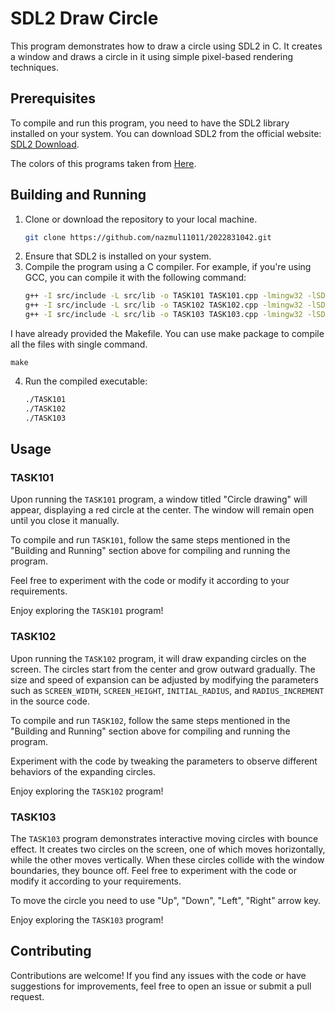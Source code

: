 # SDL2 Draw Circle

This program demonstrates how to draw a circle using SDL2 in C. It creates a window and draws a circle in it using simple pixel-based rendering techniques.

## Prerequisites

To compile and run this program, you need to have the SDL2 library installed on your system. You can download SDL2 from the official website: [SDL2 Download](https://www.libsdl.org/download-2.0.php).

The colors of this programs taken from [Here](https://www.rapidtables.com/web/color/RGB_Color.html).

## Building and Running

1. Clone or download the repository to your local machine.
    ```bash
    git clone https://github.com/nazmul11011/2022831042.git
2. Ensure that SDL2 is installed on your system.
3. Compile the program using a C compiler. For example, if you're using GCC, you can compile it with the following command:
    ```bash
    g++ -I src/include -L src/lib -o TASK101 TASK101.cpp -lmingw32 -lSDL2main -lSDL2
    g++ -I src/include -L src/lib -o TASK102 TASK102.cpp -lmingw32 -lSDL2main -lSDL2
    g++ -I src/include -L src/lib -o TASK103 TASK103.cpp -lmingw32 -lSDL2main -lSDL2

I have already provided the Makefile. You can use make package to compile all the files with single command.

    make
4. Run the compiled executable:
    ```bash
    ./TASK101
    ./TASK102
    ./TASK103

## Usage

### TASK101

Upon running the `TASK101` program, a window titled "Circle drawing" will appear, displaying a red circle at the center. The window will remain open until you close it manually.

To compile and run `TASK101`, follow the same steps mentioned in the "Building and Running" section above for compiling and running the program.

Feel free to experiment with the code or modify it according to your requirements.

Enjoy exploring the `TASK101` program!

### TASK102

Upon running the `TASK102` program, it will draw expanding circles on the screen. The circles start from the center and grow outward gradually. The size and speed of expansion can be adjusted by modifying the parameters such as `SCREEN_WIDTH`, `SCREEN_HEIGHT`, `INITIAL_RADIUS`, and `RADIUS_INCREMENT` in the source code.

To compile and run `TASK102`, follow the same steps mentioned in the "Building and Running" section above for compiling and running the program.

Experiment with the code by tweaking the parameters to observe different behaviors of the expanding circles.

Enjoy exploring the `TASK102` program!

### TASK103

The `TASK103` program demonstrates interactive moving circles with bounce effect. It creates two circles on the screen, one of which moves horizontally, while the other moves vertically. When these circles collide with the window boundaries, they bounce off. Feel free to experiment with the code or modify it according to your requirements.

To move the circle you need to use "Up", "Down", "Left", "Right" arrow key.

Enjoy exploring the `TASK103` program!

## Contributing

Contributions are welcome! If you find any issues with the code or have suggestions for improvements, feel free to open an issue or submit a pull request.
